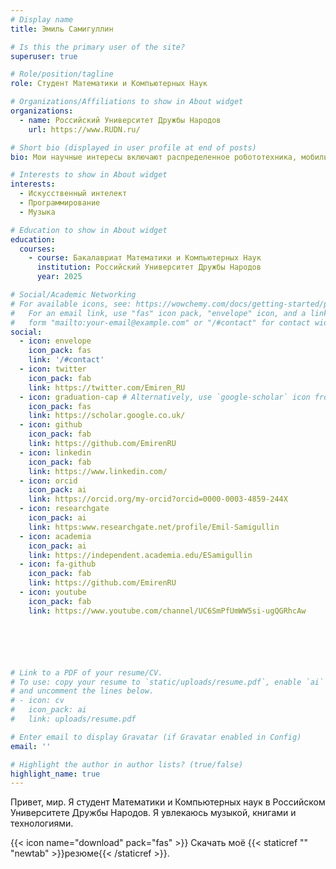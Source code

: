 ```yaml
---
# Display name
title: Эмиль Самигуллин

# Is this the primary user of the site?
superuser: true

# Role/position/tagline
role: Студент Математики и Компьютерных Наук

# Organizations/Affiliations to show in About widget
organizations:
  - name: Российский Университет Дружбы Народов
    url: https://www.RUDN.ru/

# Short bio (displayed in user profile at end of posts)
bio: Мои научные интересы включают распределенное робототехника, мобильные вычисления и программируемуя техника.

# Interests to show in About widget
interests:
  - Искусственный интелект
  - Программирование
  - Музыка

# Education to show in About widget
education:
  courses:
    - course: Бакалавриат Математики и Компьютерных Наук
      institution: Российский Университет Дружбы Народов
      year: 2025

# Social/Academic Networking
# For available icons, see: https://wowchemy.com/docs/getting-started/page-builder/#icons
#   For an email link, use "fas" icon pack, "envelope" icon, and a link in the
#   form "mailto:your-email@example.com" or "/#contact" for contact widget.
social:
  - icon: envelope
    icon_pack: fas
    link: '/#contact'
  - icon: twitter
    icon_pack: fab
    link: https://twitter.com/Emiren_RU
  - icon: graduation-cap # Alternatively, use `google-scholar` icon from `ai` icon pack
    icon_pack: fas
    link: https://scholar.google.co.uk/
  - icon: github
    icon_pack: fab
    link: https://github.com/EmirenRU
  - icon: linkedin
    icon_pack: fab
    link: https://www.linkedin.com/
  - icon: orcid
    icon_pack: ai
    link: https://orcid.org/my-orcid?orcid=0000-0003-4859-244X
  - icon: researchgate
    icon_pack: ai
    link: https:www.researchgate.net/profile/Emil-Samigullin
  - icon: academia
    icon_pack: ai
    link: https://independent.academia.edu/ESamigullin
  - icon: fa-github
    icon_pack: fab
    link: https://github.com/EmirenRU
  - icon: youtube
    icon_pack: fab
    link: https://www.youtube.com/channel/UC6SmPfUmWW5si-ugQGRhcAw






# Link to a PDF of your resume/CV.
# To use: copy your resume to `static/uploads/resume.pdf`, enable `ai` icons in `params.toml`,
# and uncomment the lines below.
# - icon: cv
#   icon_pack: ai
#   link: uploads/resume.pdf

# Enter email to display Gravatar (if Gravatar enabled in Config)
email: ''

# Highlight the author in author lists? (true/false)
highlight_name: true
---
```


Привет, мир. Я студент Математики и Компьютерных наук в Российском Университете Дружбы Народов. Я увлекаюсь музыкой, книгами и технологиями.

{{< icon name="download" pack="fas" >}} Скачать моё {{< staticref "" "newtab" >}}резюме{{< /staticref >}}.
